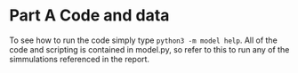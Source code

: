 # Part A Code and data

To see how to run the code simply type `python3 -m model help`. All of the code and scripting is contained in model.py, so refer to this to run any of the simmulations referenced in the report.











